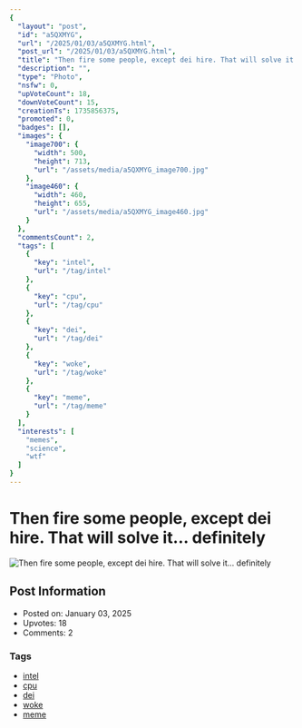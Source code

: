 ```yaml
---
{
  "layout": "post",
  "id": "a5QXMYG",
  "url": "/2025/01/03/a5QXMYG.html",
  "post_url": "/2025/01/03/a5QXMYG.html",
  "title": "Then fire some people, except dei hire. That will solve it... definitely",
  "description": "",
  "type": "Photo",
  "nsfw": 0,
  "upVoteCount": 18,
  "downVoteCount": 15,
  "creationTs": 1735856375,
  "promoted": 0,
  "badges": [],
  "images": {
    "image700": {
      "width": 500,
      "height": 713,
      "url": "/assets/media/a5QXMYG_image700.jpg"
    },
    "image460": {
      "width": 460,
      "height": 655,
      "url": "/assets/media/a5QXMYG_image460.jpg"
    }
  },
  "commentsCount": 2,
  "tags": [
    {
      "key": "intel",
      "url": "/tag/intel"
    },
    {
      "key": "cpu",
      "url": "/tag/cpu"
    },
    {
      "key": "dei",
      "url": "/tag/dei"
    },
    {
      "key": "woke",
      "url": "/tag/woke"
    },
    {
      "key": "meme",
      "url": "/tag/meme"
    }
  ],
  "interests": [
    "memes",
    "science",
    "wtf"
  ]
}
---
```


# Then fire some people, except dei hire. That will solve it... definitely

![Then fire some people, except dei hire. That will solve it... definitely](/assets/media/a5QXMYG_image700.jpg)

## Post Information

- Posted on: January 03, 2025
- Upvotes: 18
- Comments: 2

### Tags

- [intel](/tag/intel)
- [cpu](/tag/cpu)
- [dei](/tag/dei)
- [woke](/tag/woke)
- [meme](/tag/meme)
